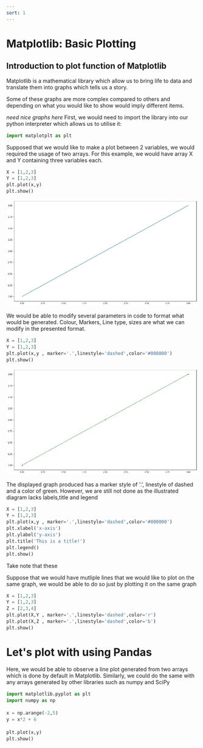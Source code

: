 ```yaml
---
sort: 1
---
```


# Matplotlib: Basic Plotting
## Introduction to plot function of Matplotlib

Matplotlib is a mathematical library which allow us to bring life to data and translate them into graphs which tells us a story.

Some of these graphs are more complex compared to others and depending on what you would like to show would imply different items.

*need nice graphs here*
First, we would need to import the library into our python interpreter which allows us to utilise it:

```python
import matplotplt as plt
```
Supposed that we would like to make a plot between 2 variables, we would required the usage of two arrays. For this example, we would have array X and Y containing three variables each. 
```python
X = [1,2,3]
Y = [1,2,3]
plt.plot(x,y)
plt.show()
```
![WorkshopImage 1](https://raw.githubusercontent.com/darren1998s/darren1998s.github.io/main/assets/images/tfi/basics%20plt/WorkshopImage1.png)


We would be able to modify several parameters in code to format what would be generated. 
Colour, Markers, Line type, sizes are what we can modify in the presented format.
```python
X = [1,2,3]
Y = [1,2,3]
plt.plot(x,y , marker='.',linestyle='dashed',color='#008000')
plt.show()
```
![WorkshopImage 2](https://raw.githubusercontent.com/darren1998s/darren1998s.github.io/main/assets/images/tfi/basics%20plt/WorkshopImage2.png)


The displayed graph produced has a marker style of '.', linestyle of dashed and a color of green. However, we are still not done as the illustrated diagram lacks labels,title and legend 
```python
X = [1,2,3]
Y = [1,2,3]
plt.plot(x,y , marker='.',linestyle='dashed',color='#008000')
plt.xlabel('x-axis')
plt.ylabel('y-axis')
plt.title('This is a title!')
plt.legend()
plt.show()
```
Take note that these 


Suppose that we would have mutliple lines that we would like to plot on the same graph, we would be able to do so just by plotting it on the same graph

```python
X = [1,2,3]
Y = [1,2,3]
Z = [2,3,4]
plt.plot(X,Y , marker='.',linestyle='dashed',color='r')
plt.plot(X,Z , marker='.',linestyle='dashed',color='b')
plt.show()
```


# Let's plot with using Pandas
Here, we would be able to observe a line plot generated from two arrays which is done by default in Matplotlib. Similarly, we could do the same with any arrays generated by other libraries such as numpy and SciPy

```python
import matplotlib.pyplot as plt
import numpy as np

x = np.arange(-2,5)
y = x*2 + 6

plt.plot(x,y)
plt.show()
```